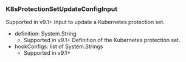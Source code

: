 ### K8sProtectionSetUpdateConfigInput
Supported in v9.1+
Input to update a Kubernetes protection set.

- definition: System.String
  - Supported in v9.1+
Definition of the Kubernetes protection set.
- hookConfigs: list of System.Strings
  - Supported in v9.1+
